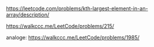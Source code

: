 https://leetcode.com/problems/kth-largest-element-in-an-array/description/

https://walkccc.me/LeetCode/problems/215/

analoge: https://walkccc.me/LeetCode/problems/1985/
